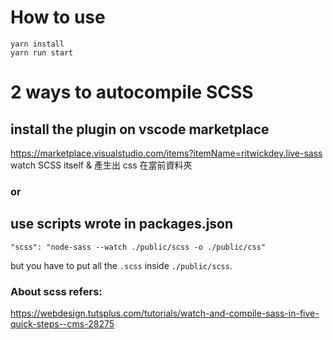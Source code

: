 # How to use

```
yarn install
yarn run start
```


# 2 ways to autocompile SCSS

## install the plugin on vscode marketplace
https://marketplace.visualstudio.com/items?itemName=ritwickdey.live-sass
watch SCSS itself & 產生出 css 在當前資料夾


###  or 
## use scripts wrote in packages.json
```
"scss": "node-sass --watch ./public/scss -o ./public/css"
```
but you have to put all the `.scss` inside `./public/scss`.

### About scss refers:
 https://webdesign.tutsplus.com/tutorials/watch-and-compile-sass-in-five-quick-steps--cms-28275